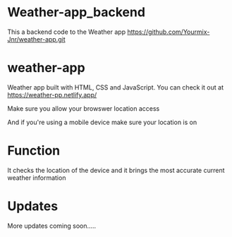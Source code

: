# Weather-app_backend
This a backend code to the Weather app https://github.com/Yourmix-Jnr/weather-app.git

# weather-app
Weather app built with HTML, CSS and JavaScript.
You can check it out at https://weather-pp.netlify.app/

Make sure you allow your browswer location access

And if you're using a mobile device make sure your location is on

# Function
It checks the location of the device and it brings the most accurate current weather information

# Updates
More updates coming soon.....
